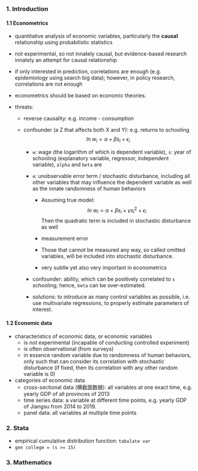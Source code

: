 ### 1. Introduction

#### 1.1 Econometrics

* quantitative analysis of economic variables, particularly the **causal** relationship using probabilistic statistics

* not experimental, so not innately causal, but evidence-based research innately an attempt for causal relationship 

* if only interested in prediction, correlations are enough (e.g. epidemiology using search big data); however, in policy research, correlations are not enough

* econometrics should be based on economic theories.

* threats: 

  * reverse causality: e.g. income - consumption

  * confounder (a Z that affects both X and Y): e.g. returns  to schooling
    $$
    ln\ w_i = \alpha + \beta s_i + \epsilon_i
    $$

    * `w`: wage (the logarithm of which is dependent variable), `s`: year of schooling  (explanatory variable, regressor, independent variable), `alpha` and `beta` are 

    * `e`: unobservable error term / stochastic disturbance,  including all other variables that may influence the dependent variable as well as the innate randomness of human behaviors

      * Assuming true model:
        $$
        ln\ w_i = \alpha + \beta s_i + \gamma s_i^{2} + \epsilon_i
        $$
        Then the quadratic term is included in stochastic disturbance as well

      * measurement error

      * Those that cannot be measured any way, so called omitted variables, will be included into stochastic disturbance.

      * very subtle yet also very important in econometrics

    * confounder: ability, which can be positively correlated to `s` schooling; hence, `beta` can be over-estimated. 

    * solutions: to introduce as many control variables as possible, i.e. use multivariate regressions, to properly estimate parameters of interest. 

#### 1.2 Economic data

* characteristics of economic data, or economic variables
  * is *not* experimental (incapable of conducting controlled experiment)
  * is often observational (from surveys)
  * in essence random variable due to randomness of human behaviors, only such that can consider its correlation with stochastic disturbance (if fixed, then its correlation with any other random variable is 0)
* categories of economic data
  * cross-sectional data (横截面数据): all variables at one exact time, e.g. yearly GDP of all provinces of 2013
  * time series data: a variable at different time points, e.g. yearly GDP of Jiangsu from 2014 to 2019.
  * panel data: all variables at multiple time points 

### 2. Stata

* empirical cumulative distribution function: `tabulate var`
* ``gen college = (s >= 15)``

### 3. Mathematics



